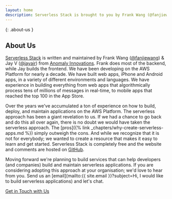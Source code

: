 ```yaml
---
layout: home
description: Serverless Stack is brought to you by Frank Wang (@fanjiewang) and Jay V (@jayair) from Anomaly Innovations.
---
```


{: .about-us }
## About Us

[Serverless Stack](/) is written and maintained by Frank Wang ([@fanjiewang](https://twitter.com/fanjiewang)) &amp; Jay V ([@jayair](https://twitter.com/jayair)) from [Anomaly Innovations](http://anoma.ly). Frank does most of the backend, while Jay builds the frontend. We have been developing on the AWS Platform for nearly a decade. We have built web apps, iPhone and Android apps, in a variety of different environments and languages. We have experience in building everything from web apps that algorithmically process tens of millions of messages in real-time, to mobile apps that reached the top 100 in the App Store.

Over the years we've accumulated a ton of experience on how to build, deploy, and maintain applications on the AWS Platform. The serverless approach has been a giant revelation to us. If we had a chance to go back and do this all over again, there is no doubt we would have taken the serverless approach. The [pros]({% link _chapters/why-create-serverless-apps.md %}) simply outweigh the cons. And while we recognize that it is not for everybody; we wanted to create a resource that makes it easy to learn and get started. Serverless Stack is completely free and the website and comments are hosted on [GitHub](https://github.com/AnomalyInnovations/serverless-stack-com).

Moving forward we're planning to build services that can help developers (and companies) build and maintain serverless applications. If you are considering adopting this approach at your organisation; we'd love to hear from you. Send us an [email](mailto:{{ site.email }}?subject=Hi, I would like to build serverless applications) and let's chat.

<a class="button contact" href="mailto:{{ site.email }}?subject=Hi, I would like to build serverless applications">Get in Touch with Us</a>
